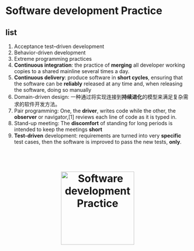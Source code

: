 # Software development Practice  


## list

1. Acceptance test–driven development
1. Behavior-driven development 
1. Extreme programming practices 
1. **Continuous integration**: the practice of **merging** all developer working copies to a shared mainline several times a day. 
1. **Continuous delivery**: produce software in **short cycles**, ensuring that the software can be **reliably** released at any time and, when releasing the software, doing so manually
1. Domain-driven design: 一种通过将实现连接到**持续进化**的模型来满足复杂需求的软件开发方法。
1. Pair programming: One, the **driver**, writes code while the other, the **observer** or navigator,[1] reviews each line of code as it is typed in. 
1. Stand-up meeting: The **discomfort** of standing for long periods is intended to keep the meetings **short**
1. **Test-driven** development:  requirements are turned into very **specific** test cases, then the software is improved to pass the new tests, **only**. 





<h1 align="center">
<br>
  <a href="https://www.wikiwand.com/en/Continuous_integration"><img src="https://i.imgur.com/FXfIlg1.png" alt="Software development Practice" width=200"></a>
</h1>